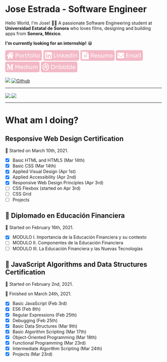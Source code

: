 # Jose Estrada - Software Engineer

Hello World, I'm Jose! 👋🏽 A passionate Software Engineering student at **Universidad Estatal de Sonora** who loves films, designing and building apps from **Sonora, México**.

**I'm currently looking for an internship!** 😁

[![alt text][1.1]][1]
[![alt text][2.1]][2]
[![alt text][3.1]][3]
[![alt text][4.1]][4]
[![alt text][5.1]][5]
[![alt text][6.1]][6]

![](https://visitor-badge.laobi.icu/badge?page_id=nadiemedicejose.nadiemedicejose) [![Github](https://img.shields.io/github/followers/nadiemedicejose?label=Follow&style=social)](https://github.com/nadiemedicejose)

<hr>

<a href="https://github.com/nadiemedicejose">
  <img align="center" src="https://github-readme-stats.vercel.app/api/top-langs/?username=nadiemedicejose&title_color=F3B8C6&theme=dracula" />
</a>
<a href="https://github.com/nadiemedicejose">
  <img align="center" src="https://github-readme-stats.vercel.app/api?username=nadiemedicejose&title_color=F3B8C6&show_icons=true&count_private=true&theme=dracula" />
</a>

<hr>

# What am I doing?

## Responsive Web Design Certification
🚩 Started on March 10th, 2021.

* [x] Basic HTML and HTML5 (Mar 14th)
* [x] Basic CSS (Mar 14th)
* [x] Applied Visual Design (Apr 1st)
* [x] Applied Accessibility (Apr 2nd)
* [x] Responsive Web Design Principles (Apr 3rd)
* [ ] CSS Flexbox (started on Apr 3rd)
* [ ] CSS Grid
* [ ] Projects

## 📒 Diplomado en Educación Financiera
🚩 Started on February 16th, 2021.

* [x] MODULO I. Importancia de la Educación Financiera y su contexto
* [ ] MODULO II. Componentes de la Educación Financiera
* [ ] MODULO III. La Educación Financiera y las Nuevas Tecnologías

## 📕 JavaScript Algorithms and Data Structures Certification
🚩 Started on February 2nd, 2021.

🏁 Finished on March 24th, 2021.

* [x] Basic JavaScript (Feb 3rd)
* [x] ES6 (Feb 8th)
* [x] Regular Expressions (Feb 25th)
* [x] Debugging (Feb 25th)
* [x] Basic Data Structures (Mar 9th)
* [x] Basic Algorithm Scripting (Mar 17th)
* [x] Object-Oriented Programming (Mar 18th)
* [x] Functional Programming (Mar 23rd)
* [x] Intermediate Algorithm Scripting (Mar 24th)
* [x] Projects (Mar 23rd)

[1.1]: /tags/Portfolio.png "Portfolio icon button"
[2.1]: /tags/LinkedIn.png "LinkedIn icon button"
[3.1]: /tags/Resume.png "Resume icon button"
[4.1]: /tags/Email.png "Email icon button"
[5.1]: /tags/Medium.png "Medium icon button"
[6.1]: /tags/Dribbble.png "Dribble icon button"

[1]: https://nadiemedicejose.netlify.app
[2]: https://www.linkedin.com/in/nadiemedicejose/
[3]: https://drive.google.com/file/d/1yrHf5Ih6bHfTnGi5nTcJVWxMQnFs4TlA/view?usp=sharing
[4]: mailto:j.estrada49@icloud.com
[5]: https://nadiemedicejose.medium.com
[6]: https://dribbble.com/nadiemedicejose
